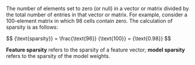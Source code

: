 
The number of elements set to zero (or null) in a vector or matrix divided
by the total number of entries in that vector or matrix. For example,
consider a 100-element matrix in which 98 cells contain zero. The calculation of
sparsity is as follows:

<div>
$$
{\text{sparsity}} =
\frac{\text{98}} {\text{100}} =
{\text{0.98}}
$$
</div>

<strong>Feature sparsity</strong> refers to the sparsity of a feature vector;
<strong>model sparsity</strong> refers to the sparsity of the model weights.

